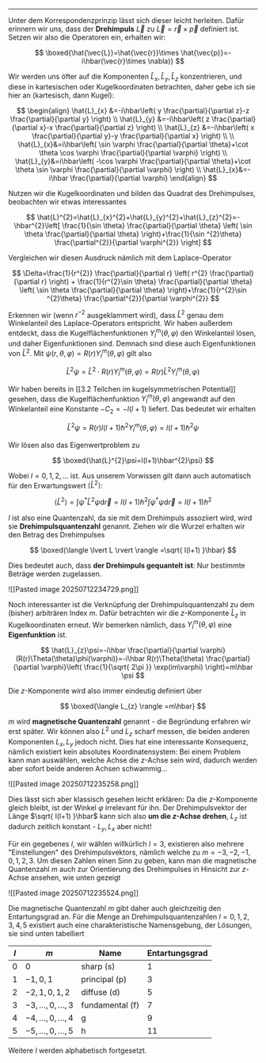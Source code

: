 ***

Unter dem Korrespondenzprinzip lässt sich dieser leicht herleiten. Dafür erinnern wir uns, dass der **Drehimpuls** $\vec{L}$ zu $\vec{L}=\vec{r}\times \vec{p}$ definiert ist. Setzen wir also die Operatoren ein, erhalten wir:

$$
\boxed{\hat{\vec{L}}=\hat{\vec{r}}\times \hat{\vec{p}}=-i\hbar(\vec{r}\times \nabla)}
$$

Wir werden uns öfter auf die Komponenten $\hat{L}_{x},\hat{L}_{y},\hat{L}_{z}$ konzentrieren, und diese in kartesischen oder Kugelkoordinaten betrachten, daher gebe ich sie hier an (kartesisch, dann Kugel):

$$
\begin{align}
\hat{L}_{x} &=-i\hbar\left( y \frac{\partial}{\partial z}-z \frac{\partial}{\partial y}   \right) \\
\hat{L}_{y} &=-i\hbar\left( z \frac{\partial}{\partial x}-x \frac{\partial}{\partial z}   \right) \\
\hat{L}_{z} &=-i\hbar\left( x \frac{\partial}{\partial y}-y \frac{\partial}{\partial x}   \right) \\
 \\
\hat{L}_{x}&=i\hbar\left( \sin \varphi \frac{\partial}{\partial \theta}+\cot \theta \cos \varphi \frac{\partial}{\partial \varphi}   \right) \\
\hat{L}_{y}&=i\hbar\left( -\cos \varphi \frac{\partial}{\partial \theta}+\cot \theta \sin \varphi \frac{\partial}{\partial \varphi}   \right) \\
\hat{L}_{x}&=-i\hbar \frac{\partial}{\partial \varphi} 
\end{align}
$$

Nutzen wir die Kugelkoordinaten und bilden das Quadrat des Drehimpulses, beobachten wir etwas interessantes

$$
\hat{L}^{2}=\hat{L}_{x}^{2}+\hat{L}_{y}^{2}+\hat{L}_{z}^{2}=-\hbar^{2}\left[ \frac{1}{\sin \theta} \frac{\partial}{\partial \theta} \left( \sin \theta \frac{\partial}{\partial \theta}  \right)+\frac{1}{\sin ^{2}\theta} \frac{\partial^{2}}{\partial \varphi^{2}}   \right]
$$

Vergleichen wir diesen Ausdruck nämlich mit dem Laplace-Operator

$$
\Delta=\frac{1}{r^{2}} \frac{\partial}{\partial r} \left( r^{2} \frac{\partial}{\partial r} \right) + \frac{1}{r^{2}\sin \theta} \frac{\partial}{\partial \theta} \left( \sin \theta \frac{\partial}{\partial \theta} \right)+\frac{1}{r^{2}\sin ^{2}\theta} \frac{\partial^{2}}{\partial \varphi^{2}}
$$

Erkennen wir (wenn $r^{-2}$ ausgeklammert wird), dass $\hat{L}^{2}$ genau dem Winkelanteil des Laplace-Operators entspricht. Wir haben außerdem entdeckt, dass die Kugelflächenfunktionen $Y_{l}^{m}(\theta,\varphi)$ den Winkelanteil lösen, und daher Eigenfunktionen sind. Demnach sind diese auch Eigenfunktionen von $\hat{L}^{2}$. Mit $\psi(r,\theta,\varphi)=R(r)Y_{l}^{m}(\theta,\varphi)$ gilt also

$$
\hat{L}^{2}\psi=\hat{L}^{2}\cdot R(r)Y_{l}^{m}(\theta,\varphi)=R(r) \hat{L}^{2}Y_{l}^{m}(\theta,\varphi)
$$

Wir haben bereits in [[3.2 Teilchen im kugelsymmetrischen Potential]] gesehen, dass die Kugelflächenfunktion $Y_{l}^{m}(\theta,\varphi)$ angewandt auf den Winkelanteil eine Konstante $-C_{2}=-l(l+1)$ liefert. Das bedeutet wir erhalten

$$
\hat{L}^{2}\psi=R(r)l(l+1)\hbar^{2}Y_{l}^{m}(\theta,\varphi)=l(l+1)\hbar^{2}\psi
$$

Wir lösen also das Eigenwertproblem zu

$$
\boxed{\hat{L}^{2}\psi=l(l+1)\hbar^{2}\psi}
$$

Wobei $l=0,1,2,\dots$ ist. Aus unserem Vorwissen gilt dann auch automatisch für den Erwartungswert $\langle \hat{L}^{2} \rangle$:

$$
\langle \hat{L}^{2} \rangle=\int \psi ^{*}\hat{L}^{2}\psi\text{d}\vec{r}=l(l+1)\hbar^{2}\int \psi ^{*}\psi\text{d}\vec{r}=l(l+1)\hbar^{2}
$$

$l$ ist also eine Quantenzahl, da sie mit dem Drehimpuls assoziiert wird, wird sie **Drehimpulsquantenzahl** genannt. Ziehen wir die Wurzel erhalten wir den Betrag des Drehimpulses

$$
\boxed{\langle \lvert L \rvert  \rangle =\sqrt{ l(l+1) }\hbar}
$$

Dies bedeutet auch, dass **der Drehimpuls gequantelt ist**: Nur bestimmte Beträge werden zugelassen.

![[Pasted image 20250712234729.png]]

Noch interessanter ist die Verknüpfung der Drehimpulsquantenzahl zu dem (bisher) arbiträren Index $m$. Dafür betrachten wir die $z$-Komponente $\hat{L}_{z}$ in Kugelkoordinaten erneut. Wir bemerken nämlich, dass $Y_{l}^{m}(\theta,\varphi)$ eine **Eigenfunktion** ist.

$$
\hat{L}_{z}\psi=-i\hbar \frac{\partial}{\partial \varphi}(R(r)\Theta(\theta)\phi(\varphi))=-i\hbar R(r)\Theta(\theta) \frac{\partial}{\partial \varphi}\left( \frac{1}{\sqrt{ 2\pi }} \exp(im\varphi) \right)=m\hbar \psi  
$$

Die $z$-Komponente wird also immer eindeutig definiert über

$$
\boxed{\langle L_{z} \rangle =m\hbar}
$$

$m$ wird **magnetische Quantenzahl** genannt - die Begründung erfahren wir erst später. Wir können also $L^{2}$ und $L_{z}$ scharf messen, die beiden anderen Komponenten $L_{x},L_{y}$ jedoch nicht. Dies hat eine interessante Konsequenz, nämlich existiert kein absolutes Koordinatensystem: Bei einem Problem kann man auswählen, welche Achse die $z$-Achse sein wird, dadurch werden aber sofort beide anderen Achsen schwammig...

![[Pasted image 20250712235258.png]]

Dies lässt sich aber klassisch gesehen leicht erklären: Da die $z$-Komponente gleich bleibt, ist der Winkel $\varphi$ irrelevant für ihn. Der Drehimpulsvektor der Länge $\sqrt{ l(l+1) }\hbar$ kann sich also **um die $z$-Achse drehen**, $L_{z}$ ist dadurch zeitlich konstant - $L_{y},L_{x}$ aber nicht!

Für ein gegebenes $l$, wir wählen willkürlich $l=3$, existieren also mehrere "Einstellungen" des Drehimpulsvektors, nämlich welche zu $m=-3,-2,-1,0,1,2,3$. Um diesen Zahlen einen Sinn zu geben, kann man die magnetische Quantenzahl $m$ auch zur Orientierung des Drehimpulses in Hinsicht zur $z$-Achse ansehen, wie unten gezeigt

![[Pasted image 20250712235524.png]]

Die magnetische Quantenzahl $m$ gibt daher auch gleichzeitig den Entartungsgrad an. Für die Menge an Drehimpulsquantenzahlen $l=0,1,2,3,4,5$ existiert auch eine charakteristische Namensgebung, der Lösungen, sie sind unten tabelliert

| $l$ | $m$                  | Name            | Entartungsgrad |
| --- | -------------------- | --------------- | -------------- |
| $0$ | $0$                  | sharp (s)       | $1$            |
| $1$ | $-1,0,1$             | principal (p)   | $3$            |
| $2$ | $-2,1,0,1,2$         | diffuse (d)     | $5$            |
| $3$ | $-3,\dots,0,\dots,3$ | fundamental (f) | $7$            |
| $4$ | $-4,\dots,0,\dots,4$ | g               | $9$            |
| $5$ | $-5,\dots,0,\dots,5$ | h               | $11$           |

Weitere $l$ werden alphabetisch fortgesetzt.